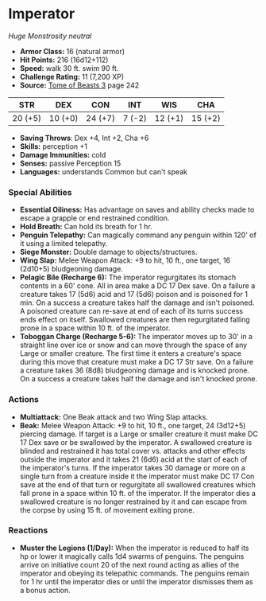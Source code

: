 # Imperator

*Huge* *Monstrosity* *neutral*

- **Armor Class:** 16 (natural armor)
- **Hit Points:** 216 (16d12+112)
- **Speed:** walk 30 ft. swim 90 ft.
- **Challenge Rating:** 11 (7,200 XP)
- **Source:** [Tome of Beasts 3](https://koboldpress.com/kpstore/product/tome-of-beasts-3-for-5th-edition/) page 242

| STR | DEX | CON | INT | WIS | CHA |
| --- | --- | --- | --- | --- | --- |
| 20 (+5) | 10 (+0) | 24 (+7) | 7 (-2) | 12 (+1) | 15 (+2) |

- **Saving Throws**: Dex +4, Int +2, Cha +6
- **Skills:** perception +1
- **Damage Immunities:** cold
- **Senses:** passive Perception 15
- **Languages:** understands Common but can't speak

### Special Abilities

- **Essential Oiliness:** Has advantage on saves and ability checks made to escape a grapple or end restrained condition.
- **Hold Breath:** Can hold its breath for 1 hr.
- **Penguin Telepathy:** Can magically command any penguin within 120' of it using a limited telepathy.
- **Siege Monster:** Double damage to objects/structures.
- **Wing Slap:** Melee Weapon Attack: +9 to hit, 10 ft., one target, 16 (2d10+5) bludgeoning damage.
- **Pelagic Bile (Recharge 6):** The imperator regurgitates its stomach contents in a 60' cone. All in area make a DC 17 Dex save. On a failure a creature takes 17 (5d6) acid and 17 (5d6) poison and is poisoned for 1 min. On a success a creature takes half the damage and isn't poisoned. A poisoned creature can re-save at end of each of its turns success ends effect on itself. Swallowed creatures are then regurgitated falling prone in a space within 10 ft. of the imperator.
- **Toboggan Charge (Recharge 5-6):** The imperator moves up to 30' in a straight line over ice or snow and can move through the space of any Large or smaller creature. The first time it enters a creature's space during this move that creature must make a DC 17 Str save. On a failure a creature takes 36 (8d8) bludgeoning damage and is knocked prone. On a success a creature takes half the damage and isn't knocked prone.

### Actions

- **Multiattack:** One Beak attack and two Wing Slap attacks.
- **Beak:** Melee Weapon Attack: +9 to hit, 10 ft., one target, 24 (3d12+5) piercing damage. If target is a Large or smaller creature it must make DC 17 Dex save or be swallowed by the imperator. A swallowed creature is blinded and restrained it has total cover vs. attacks and other effects outside the imperator and it takes 21 (6d6) acid at the start of each of the imperator's turns. If the imperator takes 30 damage or more on a single turn from a creature inside it the imperator must make DC 17 Con save at the end of that turn or regurgitate all swallowed creatures which fall prone in a space within 10 ft. of the imperator. If the imperator dies a swallowed creature is no longer restrained by it and can escape from the corpse by using 15 ft. of movement exiting prone.

### Reactions

- **Muster the Legions (1/Day):** When the imperator is reduced to half its hp or lower it magically calls 1d4 swarms of penguins. The penguins arrive on initiative count 20 of the next round acting as allies of the imperator and obeying its telepathic commands. The penguins remain for 1 hr until the imperator dies or until the imperator dismisses them as a bonus action.


